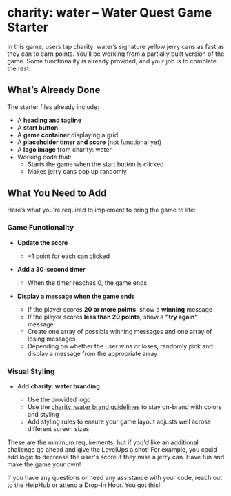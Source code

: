 # charity: water – Water Quest Game Starter

In this game, users tap charity: water’s signature yellow jerry cans as fast as they can to earn points. You’ll be working from a partially built version of the game. Some functionality is already provided, and your job is to complete the rest.

## What’s Already Done

The starter files already include:

- A **heading and tagline**
- A **start button**
- A **game container** displaying a grid
- A **placeholder timer and score** (not functional yet)
- A **logo image** from charity: water
- Working code that:
  - Starts the game when the start button is clicked  
  - Makes jerry cans pop up randomly

## What You Need to Add

Here’s what you're required to implement to bring the game to life:

### Game Functionality

- **Update the score**
  - +1 point for each can clicked  

- **Add a 30-second timer**
  - When the timer reaches 0, the game ends  

- **Display a message when the game ends**
  - If the player scores **20 or more points**, show a **winning** message  
  - If the player scores **less than 20 points**, show a **"try again"** message  
  - Create one array of possible winning messages and one array of losing messages  
  - Depending on whether the user wins or loses, randomly pick and display a message from the appropriate array  

### Visual Styling

- Add **charity: water branding**
  
  - Use the provided logo  
  - Use the [charity: water brand guidelines](https://drive.google.com/file/d/1ct4zYRIwHAtxoNQoeaVwWYPdnruSC6sr/view) to stay on-brand with colors and styling
  - Add styling rules to ensure your game layout adjusts well across different screen sizes

These are the minimum requirements, but if you'd like an additional challenge go ahead and give the LevelUps a shot! For example, you could add logic to decrease the user's score if they miss a jerry can. Have fun and make the game your own!

If you have any questions or need any assistance with your code, reach out to the HelpHub or attend a Drop-In Hour. You got this!!

